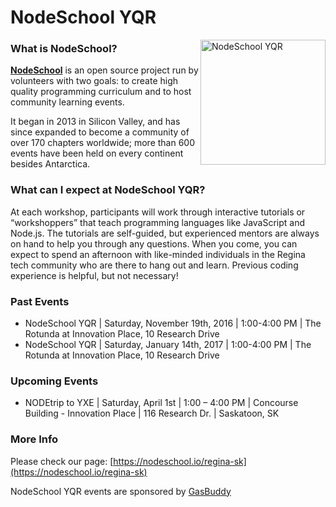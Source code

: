 # NodeSchool YQR

<img src="https://github.com/nodeschool/regina-sk/blob/gh-pages/assets/images/nodeschool-yqr.png" alt="NodeSchool YQR" width="200px" height="200px" style="float: right;" />

### What is NodeSchool?

[**NodeSchool**](http://nodeschool.io) is an open source project run by volunteers with two goals: to create high quality programming curriculum and to host community learning events.

It began in 2013 in Silicon Valley, and has since expanded to become a community of over 170 chapters worldwide; more than 600 events have been held on every continent besides Antarctica.

### What can I expect at NodeSchool YQR?

At each workshop, participants will work through interactive tutorials or “workshoppers” that teach programming languages like JavaScript and Node.js. The tutorials are self-guided, but experienced mentors are always on hand to help you through any questions. When you come, you can expect to spend an afternoon with like-minded individuals in the Regina tech community who are there to hang out and learn. Previous coding experience is helpful, but not necessary!

### Past Events

- NodeSchool YQR | Saturday, November 19th, 2016 | 1:00-4:00 PM | The Rotunda at Innovation Place, 10 Research Drive
- NodeSchool YQR | Saturday, January 14th, 2017 | 1:00-4:00 PM | The Rotunda at Innovation Place, 10 Research Drive

### Upcoming Events

- NODEtrip to YXE | Saturday, April 1st | 1:00 – 4:00 PM | Concourse Building - Innovation Place | 116 Research Dr. | Saskatoon, SK

### More Info

Please check our page: [https://nodeschool.io/regina-sk](https://nodeschool.io/regina-sk)


NodeSchool YQR events are sponsored by [GasBuddy](https://www.gasbuddy.com/)
